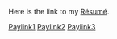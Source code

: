 Here is the link to my [Résumé](/Resume.pdf).

[Paylink1](https://www.google.com)
[Paylink2](https://www.google.com)
[Paylink3](bbps://pay?bid=OU1200000NATGF&cpm=Policy%20Number:217307XX%7CDOB%20(DD-MMM-YYYY):07-MAR-1985&cnm=BBPS&bnm=10142&bpr=JUNE&bmt=360&bdt=2021-06-11&&bai=Policy%20Status:active%7CProduct%20Name:ICICI%20Pru%20Heart%20Cancer%20Protect%7CPremium%20Amount:20&enc_Policy%20Number=4evSBNbzt7iU9xQq6J2nnaCsfb1983yu5EZn9XtMvWxtZG9YMSC4CHa1Rb4CrqZ7cAyjZDKP2boqUh1nCSqygDFN&cid=202289766745)
